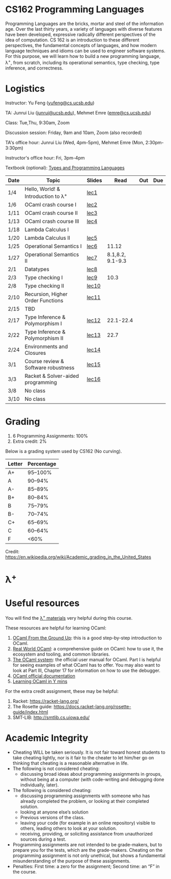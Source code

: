 # CS162 Programming Languages

Programming Languages are the bricks, mortar and steel of the information age. Over the last thirty years, a variety of languages with diverse features have been developed, expressive radically different perspectives of the idea of computation. CS 162 is an introduction to these different perspectives, the fundamental concepts of languages, and how modern language techniques and idioms can be used to engineer software systems. For this purpose, we will learn how to build a new programming language, λ<sup>+</sup>, from scratch, including its operational semantics, type checking, type inference, and correctness.

# Logistics
Instructor: Yu Feng (yufeng@cs.ucsb.edu)

TA: Junrui Liu (junrui@ucsb.edu), Mehmet Emre (emre@cs.ucsb.edu)

Class: Tue,Thu, 9:30am, Zoom

Discussion session: Friday, 9am and 10am, Zoom (also recorded)

TA's office hour: Junrui Liu (Wed, 4pm-5pm), Mehmet Emre (Mon, 2:30pm-3:30pm)

Instructor's office hour: Fri, 3pm-4pm

Textbook (optional): [Types and Programming Languages](https://www.amazon.com/Types-Programming-Languages-MIT-Press/dp/0262162091)

| Date | Topic                                          | Slides | Read | Out | Due |
|------|------------------------------------------------|--------|------|-----|-----|
| 1/4  | Hello, World! & Introduction to λ<sup>+</sup>  | [lec1](lectures/lecture1.pdf) | | | |
| 1/6  | OCaml crash course I                              | [lec2](lectures/lecture2.pdf) |  | | |
| 1/11 | OCaml crash course II                             | [lec3](#) |  | | |
| 1/13 | OCaml crash course III                        | [lec4](#)| | | |
| 1/18 | Lambda Calculus I                                            |  | | | |
| 1/20 | Lambda Calculus II                        | [lec5](#) | | | |
| 1/25 | Operational Semantics I                        | [lec6](#) | 11.12 | | |
| 1/27 | Operational Semantics II                       | [lec7](#) | 8.1,8.2, 9.1-9.3 | | |
| 2/1  | Datatypes                                      | [lec8](#) | | | |
| 2/3  | Type checking I                                | [lec9](#) | 10.3 | | |
| 2/8  | Type checking II                               | [lec10](#) | | | |
| 2/10 | Recursion, Higher Order Functions              | [lec11](#) | | | |
| 2/15 | TBD                                            | | | | |
| 2/17 | Type Inference & Polymorphism I                | [lec12](#) | 22.1-22.4 | | |
| 2/22 | Type Inference & Polymorphism II               | [lec13](#) | 22.7 | | |
| 2/24 | Environments and Closures                      | [lec14](#) | | | |
| 3/1  | Course review & Software robustness            | [lec15](#) | | | |
| 3/3  | Racket & Solver-aided programming              | [lec16](#) | | | |
| 3/8  | No class                                       | | | | |
| 3/10 | No class                                       | | | | |

# Grading

1. 6 Programming Assignments: 100%
2. Extra credit: 2%

Below is a grading system used by CS162 (No curving).

| Letter | Percentage |
|--------|------------|
| A+     | 95–100%    |
| A      | 90–94%     |
| A-     | 85–89%     |
| B+     | 80–84%     |
| B      | 75–79%     |
| B-     | 70–74%     |
| C+     | 65–69%     |
| C      | 60–64%     |
| F      | <60%       |

Credit: https://en.wikipedia.org/wiki/Academic_grading_in_the_United_States

# λ<sup>+</sup>


# Useful resources

You will find the [λ<sup>+</sup> materials](lambda-plus.md) very helpful during
this course.

These resources are helpful for learning OCaml:

1. [OCaml From the Ground Up](https://ocamlbook.org/): this is a good
   step-by-step introduction to OCaml.
2. [Real World OCaml](https://dev.realworldocaml.org/guided-tour.html): a
   comprehensive guide on OCaml: how to use it, the ecosystem and tooling, and
   common libraries.
3. [The OCaml system](https://ocaml.org/releases/4.11/htmlman/index.html): the
   official user manual for OCaml. Part I is helpful for seeing examples of what
   OCaml has to offer. You may also want to look at Part III, Chapter 17 for
   information on how to use the debugger.
4. [OCaml official documentation](https://ocaml.org/learn/)
5. [Learning OCaml in Y mins](https://learnxinyminutes.com/docs/ocaml/)

For the extra credit assignment, these may be helpful:
1. Racket: https://racket-lang.org/
2. The Rosette guide: https://docs.racket-lang.org/rosette-guide/index.html
3. SMT-LIB: http://smtlib.cs.uiowa.edu/

# Academic Integrity
- Cheating WILL be taken seriously. It is not fair toward honest students to take cheating lightly, nor is it fair to the cheater to let him/her go on thinking that cheating is a reasonable alternative in life.
- The following is not considered cheating:
   - discussing broad ideas about programming assignments in groups, without being at a computer (with code-writing and debugging done individually, later).
- The following is considered cheating:
   - discussing programming assignments with someone who has already completed the problem, or looking at their completed solution.
   - looking at anyone else’s solution
   - Previous versions of the class.
   - leaving your code (for example in an online repository) visible to others, leading others to look at your solution.
   - receiving, providing, or soliciting assistance from unauthorized sources during a test.
- Programming assignments are not intended to be grade-makers, but to prepare you for the tests, which are the grade-makers. Cheating on the programming assignment is not only unethical, but shows a fundamental misunderstanding of the purpose of these assignments.
- Penalties: First time: a zero for the assignment; Second time: an “F” in the course.

